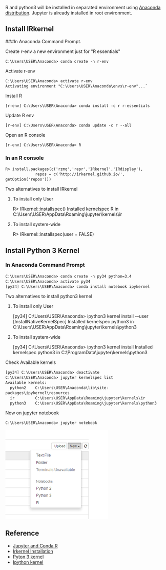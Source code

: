 <!--- Jupyter Install IRkernel and Python 3 kernel on Windows -->

R and python3 will be installed in separated environment using [Anaconda distribution][1]. Jupyter is already installed in root environment.

## Install IRkernel
###In Anaconda Command Prompt.

Create r-env a new environment just for "R essentials"

    C:\Users\USER\Anaconda> conda create -n r-env

Activate r-env

    C:\Users\USER\Anaconda> activate r-env
    Activating environment "C:\Users\USER\Anaconda\envs\r-env"...`

Install R

    [r-env] C:\Users\USER\Anaconda> conda install -c r r-essentials

Update R env

    [r-env] C:\Users\USER\Anaconda> conda update -c r --all

Open an R console

    [r-env] C:\Users\USER\Anaconda> R

### In an R console

    R> install.packages(c('rzmq','repr','IRkernel','IRdisplay'),
                 repos = c('http://irkernel.github.io/', getOption('repos')))

Two alternatives to install IRkernel

1) To install only User

    R> IRkernel::installspec()
    Installed kernelspec R in C:\Users\USER\AppData\Roaming\jupyter\kernels\ir

2) To install system-wide

    R> IRkernel::installspec(user = FALSE)

## Install Python 3 Kernel

### In Anaconda Command Prompt

    C:\Users\USER\Anaconda> conda create -n py34 python=3.4
    C:\Users\USER\Anaconda> activate py34
    [py34] C:\Users\USER\Anaconda> conda install notebook ipykernel
Two alternatives to install python3 kernel

1) To install only User

    [py34] C:\Users\USER\Anaconda> ipython3 kernel install --user
    [InstallNativeKernelSpec] Installed kernelspec python3 in C:\Users\USER\AppData\Roaming\jupyter\kernels\python3

2) To install system-wide

    [py34] C:\Users\USER\Anaconda> ipython3 kernel install
    Installed kernelspec python3 in C:\ProgramData\jupyter\kernels\python3

Check Available kernels

    [py34] C:\Users\USER\Anaconda> deactivate
    C:\Users\USER\Anaconda> jupyter kernelspec list
    Available kernels:
      python2    C:\Users\USER\Anaconda\lib\site-packages\ipykernel\resources
      ir         C:\Users\USER\AppData\Roaming\jupyter\kernels\ir
      python3    C:\Users\USER\AppData\Roaming\jupyter\kernels\python3

Now on jupyter notebook

    C:\Users\USER\Anaconda> jupyter notebook

![](https://raw.githubusercontent.com/collabmarket/drafts/master/nb-kernel/nb-kernel.png)

## Reference

- [Jupyter and Conda R](https://www.continuum.io/blog/developer/jupyter-and-conda-r)
- [Irkernel Installation](http://irkernel.github.io/installation/)
- [Pyton 3 kernel](http://stackoverflow.com/questions/28831854/how-do-i-add-python3-kernel-to-jupyter-ipython)
- [Ipython kernel](http://ipython.readthedocs.org/en/stable/install/kernel_install.html)

[1]: https://www.continuum.io/downloads "Download Anaconda"